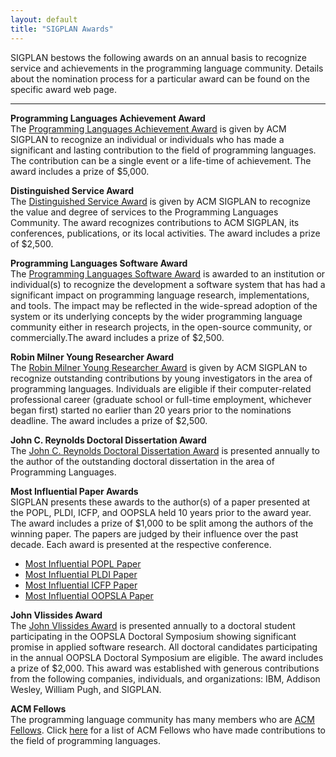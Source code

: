 ```yaml
---
layout: default
title: "SIGPLAN Awards"
---
```

SIGPLAN bestows the following awards on an annual basis to
recognize service and achievements in the programming language
community. Details about the nomination process for a particular
award can be found on the specific award web page.

* * * * *

**Programming Languages Achievement Award**  
The
[Programming Languages Achievement Award](/Awards/Achievement) is
given by ACM SIGPLAN to recognize an individual or individuals who
has made a significant and lasting contribution to the field of
programming languages. The contribution can be a single event or a
life-time of achievement. The award includes a prize of $5,000.

**Distinguished Service Award**  
The
[Distinguished Service Award](/Awards/Service) is given by ACM
SIGPLAN to recognize the value and degree of services to the
Programming Languages Community. The award recognizes contributions
to ACM SIGPLAN, its conferences, publications, or its local
activities. The award includes a prize of $2,500.

**Programming Languages Software Award**  
The
[Programming Languages Software Award](/Awards/Software) is
awarded to an institution or individual(s) to recognize the
development a software system that has had a significant impact on
programming language research, implementations, and tools. The
impact may be reflected in the wide-spread adoption of the system
or its underlying concepts by the wider programming language
community either in research projects, in the open-source
community, or commercially.The award includes a prize of $2,500.

**Robin Milner Young Researcher Award**  
The
[Robin Milner Young Researcher Award](/Awards/Milner) 
is given by ACM SIGPLAN to
recognize outstanding contributions by young investigators in the
area of programming languages. Individuals are eligible if their
computer-related professional career (graduate school or full-time
employment, whichever began first) started no earlier than 20 years
prior to the nominations deadline. The award includes a prize of $2,500.

**John C. Reynolds Doctoral Dissertation Award**  
The
[John C. Reynolds Doctoral Dissertation Award](/Awards/Dissertation) is presented
annually to the author of the outstanding doctoral dissertation in
the area of Programming Languages.

**Most Influential Paper Awards**  
SIGPLAN presents these awards to the author(s) of a paper presented at
the POPL, PLDI, ICFP, and OOPSLA held 10 years prior to the award
year. The award includes a prize of $1,000 to be split among the
authors of the winning paper.  The papers are judged by their
influence over the past decade. Each award is presented at the
respective conference.

-   [Most Influential POPL Paper](/Awards/POPL)
-   [Most Influential PLDI Paper](/Awards/PLDI)
-   [Most Influential ICFP Paper](/Awards/ICFP)
-   [Most Influential OOPSLA Paper](/Awards/OOPSLA)


**John Vlissides Award**  
The
[John Vlissides Award](/Awards/Vlissides) is presented annually
to a doctoral student participating in the OOPSLA Doctoral
Symposium showing significant promise in applied software research.
All doctoral candidates participating in the annual OOPSLA Doctoral
Symposium are eligible. The award includes a prize of $2,000. This
award was established with generous contributions from the
following companies, individuals, and organizations: IBM, Addison
Wesley, William Pugh, and SIGPLAN.

**ACM Fellows**  
The programming language community has many members who are
[ACM Fellows](http://fellows.acm.org/). Click
[here](/Awards/ACMFellows) for a list of ACM Fellows who have made
contributions to the field of programming languages.
